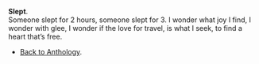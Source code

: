 **Slept**.  
Someone slept for 2 hours, someone slept for 3. I wonder what joy I find, I wonder with glee, I wonder if the love for travel, is what I seek, to find a heart that’s free.  

- <a href="https://kushalsamant.github.io/anthology.html">Back to Anthology</a>.  